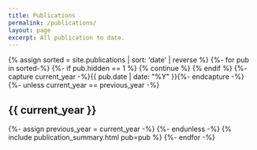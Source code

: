 ```yaml
---
title: Publications
permalink: /publications/
layout: page
excerpt: All publication to date.
---
```


{% assign sorted = site.publications | sort: 'date' | reverse %}
{%- for pub in sorted-%}
{%- if pub.hidden == 1 %}
{% continue %}
{% endif %}
{%- capture current_year -%}{{ pub.date | date: "%Y" }}{%- endcapture -%}
{%- unless current_year == previous_year -%}
## {{ current_year }}
{%- assign previous_year = current_year -%}
{%- endunless -%}
{% include publication_summary.html pub=pub %}
{%- endfor -%}
